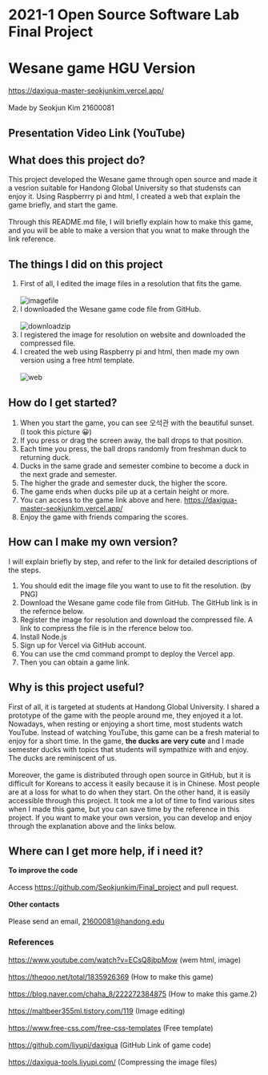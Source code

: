 # 2021-1 Open Source Software Lab Final Project
# Wesane game HGU Version
https://daxigua-master-seokjunkim.vercel.app/ 
<br><br> Made by Seokjun Kim 21600081
## Presentation Video Link (YouTube)

## What does this project do?
 This project developed the Wesane game through open source and made it a vesrion suitable for Handong Global University so that studensts can enjoy it. Using Raspberrry pi and html, I created a web that explain the game briefly, and start the game.
<br><br> Through this README.md file, I will briefly explain how to make this game, and you will be able to make a version that you wnat to make through the link reference.

## The things I did on this project
1. First of all, I edited the image files in a resolution that fits the game.
<br><br> ![imagefile](https://user-images.githubusercontent.com/79792577/121700419-d9da3580-cb0a-11eb-8b15-c3514f008042.PNG)
2. I downloaded the Wesane game code file from GitHub.
<br><br> ![downloadzip](https://user-images.githubusercontent.com/79792577/121700894-510fc980-cb0b-11eb-9904-821159661ef8.PNG)
3. I registered the image for resolution on website and downloaded the compressed file.
4. I created the web using Raspberry pi and html, then made my own version using a free html template.
<br><br> ![web](https://user-images.githubusercontent.com/79792577/121698785-50763380-cb09-11eb-9373-0881d7ab59ef.PNG)
## How do I get started?
1. When you start the game, you can see 오석관 with the beautiful sunset. (I took this picture 😀)
2. If you press or drag the screen away, the ball drops to that position.
3. Each time you press, the ball drops randomly from freshman duck to returning duck.
4. Ducks in the same grade and semester combine to become a duck in the next grade and semester.
5. The higher the grade and semester duck, the higher the score.
6. The game ends when ducks pile up at a certain height or more.
7. You can access to the game link above and here. https://daxigua-master-seokjunkim.vercel.app/
8. Enjoy the game with friends comparing the scores.

## How can I make my own version?
I will explain briefly by step, and refer to the link for detailed descriptions of the steps.
1. You should edit the image file you want to use to fit the resolution. (by PNG)
2. Download the Wesane game code file from GitHub. The GitHub link is in the refernce below.
3. Register the image for resolution and download the compressed file. A link to compress the file is in the rference below too. 
4. Install Node.js
5. Sign up for Vercel via GitHub account.
6. You can use the cmd command prompt to deploy the Vercel app.
7. Then you can obtain a game link.

## Why is this project useful?
 First of all, it is targeted at students at Handong Global University. I shared a prototype of the game with the people around me, they enjoyed it a lot. Nowadays, when resting or enjoying a short time, most students watch YouTube. Instead of watching YouTube, this game can be a fresh material to enjoy for a short time. In the game, **the ducks are very cute** and I made semester ducks with topics that students will sympathize with and enjoy. The ducks are reminiscent of us. 
<br><br>
 Moreover, the game is distributed through open source in GitHub, but it is difficult for Koreans to access it easily because it is in Chinese. Most people are at a loss for what to do when they start. On the other hand, it is easily accessible through this project. It took me a lot of time to find various sites when I made this game, but you can save time by the reference in this project. If you want to make your own version, you can develop and enjoy through the explanation above and the links below.

## Where can I get more help, if i need it?
**To improve the code**
<br><br>Access https://github.com/Seokjunkim/Final_project and pull request.
<br><br>**Other contacts**
<br><br>Please send an email, 21600081@handong.edu

### References
https://www.youtube.com/watch?v=ECsQ8jbpMow (wem html, image)
<br><br>  https://theqoo.net/total/1835926369 (How to make this game)
<br><br>  https://blog.naver.com/chaha_8/222272384875 (How to make this game.2)
<br><br>  https://maltbeer355ml.tistory.com/119 (Image editing)
<br><br>  https://www.free-css.com/free-css-templates (Free template)
<br><br>  https://github.com/liyupi/daxigua (GitHub Link of game code)
<br><br>  https://daxigua-tools.liyupi.com/ (Compressing the image files)











